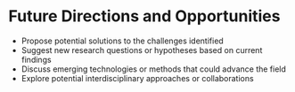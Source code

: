 # Future Directions and Opportunities

-   Propose potential solutions to the challenges identified
-   Suggest new research questions or hypotheses based on current findings
-   Discuss emerging technologies or methods that could advance the field
-   Explore potential interdisciplinary approaches or collaborations
